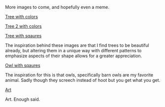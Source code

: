 More images to come, and hopefully even a meme.

[Tree with colors](https://user-images.githubusercontent.com/67921793/87799331-14642100-c81b-11ea-831d-6618e4e4c361.png)

[Tree 2 with colors](https://user-images.githubusercontent.com/67921793/87798651-45902180-c81a-11ea-8d16-451b6e033c98.png)

[Tree with sqaures](https://user-images.githubusercontent.com/67921793/87798704-53de3d80-c81a-11ea-845d-2317ae8fd553.png)

The inspiration behind these images are that I find trees to be beautiful already, but altering them in a unique way with different patterns to emphasize aspects of their shape allows for a greater appreciation. 

[Owl with sqaures](https://user-images.githubusercontent.com/67921793/87815617-e9d29200-c833-11ea-8101-08a4d317645a.png)

The inspiration for this is that owls, specifically barn owls are my favorite animal. Sadly though they screech instead of hoot but you get what you get.

[Art](https://user-images.githubusercontent.com/67921793/87817661-569b5b80-c837-11ea-8028-fb3f51aaca5b.png)

Art. Enough said.
